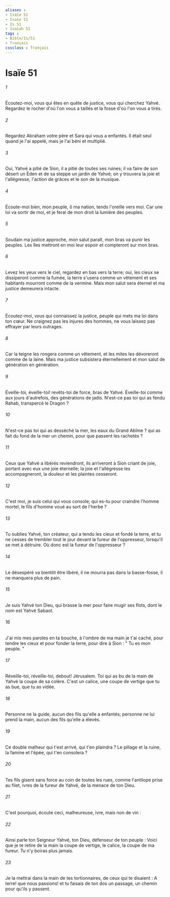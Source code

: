 ```yaml
---
aliases : 
- Isaïe 51
- Isaïe 51
- Is 51
- Isaiah 51
tags : 
- Bible/Is/51
- français
cssclass : français
---
```


# Isaïe 51

###### 1
Écoutez-moi, vous qui êtes en quête de justice, vous qui cherchez Yahvé. Regardez le rocher d'où l'on vous a taillés et la fosse d'où l'on vous a tirés. 
###### 2
Regardez Abraham votre père et Sara qui vous a enfantés. Il était seul quand je l'ai appelé, mais je l'ai béni et multiplié. 
###### 3
Oui, Yahvé a pitié de Sion, il a pitié de toutes ses ruines; il va faire de son désert un Éden et de sa steppe un jardin de Yahvé; on y trouvera la joie et l'allégresse, l'action de grâces et le son de la musique. 
###### 4
Écoute-moi bien, mon peuple, ô ma nation, tends l'oreille vers moi. Car une loi va sortir de moi, et je ferai de mon droit la lumière des peuples. 
###### 5
Soudain ma justice approche, mon salut paraît, mon bras va punir les peuples. Les îles mettront en moi leur espoir et compteront sur mon bras. 
###### 6
Levez les yeux vers le ciel, regardez en bas vers la terre; oui, les cieux se dissiperont comme la fumée, la terre s'usera comme un vêtement et ses habitants mourront comme de la vermine. Mais mon salut sera éternel et ma justice demeurera intacte. 
###### 7
Écoutez-moi, vous qui connaissez la justice, peuple qui mets ma loi dans ton cœur. Ne craignez pas les injures des hommes, ne vous laissez pas effrayer par leurs outrages. 
###### 8
Car la teigne les rongera comme un vêtement, et les mites les dévoreront comme de la laine. Mais ma justice subsistera éternellement et mon salut de génération en génération. 
###### 9
Éveille-toi, éveille-toi! revêts-toi de force, bras de Yahvé. Éveille-toi comme aux jours d'autrefois, des générations de jadis. N'est-ce pas toi qui as fendu Rahab, transpercé le Dragon ? 
###### 10
N'est-ce pas toi qui as desséché la mer, les eaux du Grand Abîme ? qui as fait du fond de la mer un chemin, pour que passent les rachetés ? 
###### 11
Ceux que Yahvé a libérés reviendront, ils arriveront à Sion criant de joie, portant avec eux une joie éternelle; la joie et l'allégresse les accompagneront, la douleur et les plaintes cesseront. 
###### 12
C'est moi, je suis celui qui vous console; qui es-tu pour craindre l'homme mortel, le fils d'homme voué au sort de l'herbe ? 
###### 13
Tu oublies Yahvé, ton créateur, qui a tendu les cieux et fondé la terre, et tu ne cesses de trembler tout le jour devant la fureur de l'oppresseur, lorsqu'il se met à détruire. Où donc est la fureur de l'oppresseur ? 
###### 14
Le désespéré va bientôt être libéré, il ne mourra pas dans la basse-fosse, il ne manquera plus de pain. 
###### 15
Je suis Yahvé ton Dieu, qui brasse la mer pour faire mugir ses flots, dont le nom est Yahvé Sabaot. 
###### 16
J'ai mis mes paroles en ta bouche, à l'ombre de ma main je t'ai caché, pour tendre les cieux et pour fonder la terre, pour dire à Sion : " Tu es mon peuple. " 
###### 17
Réveille-toi, réveille-toi, debout! Jérusalem. Toi qui as bu de la main de Yahvé la coupe de sa colère. C'est un calice, une coupe de vertige que tu as bue, que tu as vidée. 
###### 18
Personne ne la guide, aucun des fils qu'elle a enfantés; personne ne lui prend la main, aucun des fils qu'elle a élevés. 
###### 19
Ce double malheur qui t'est arrivé, qui t'en plaindra ? Le pillage et la ruine, la famine et l'épée, qui t'en consolera ? 
###### 20
Tes fils gisent sans force au coin de toutes les rues, comme l'antilope prise au filet, ivres de la fureur de Yahvé, de la menace de ton Dieu. 
###### 21
C'est pourquoi, écoute ceci, malheureuse, ivre, mais non de vin : 
###### 22
Ainsi parle ton Seigneur Yahvé, ton Dieu, défenseur de ton peuple : Voici que je te retire de la main la coupe de vertige, le calice, la coupe de ma fureur. Tu n'y boiras plus jamais. 
###### 23
Je la mettrai dans la main de tes tortionnaires, de ceux qui te disaient : A terre! que nous passions! et tu faisais de ton dos un passage, un chemin pour qu'ils y passent. 
